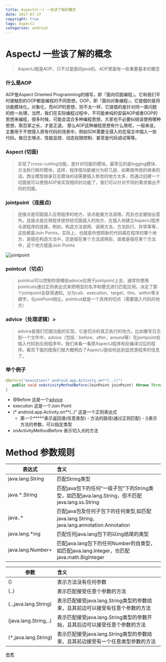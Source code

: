 ```yaml
---
title: AspectJ(一) 一些该了解的概念
date: 2017-07-17
copyright: true
tags: AspectJ
categories: android
---
```


# AspectJ 一些该了解的概念

> AspectJ就是AOP，只不过是面向java的。AOP里面有一些重要基本的概念

### 什么是AOP

AOP是Aspect Oriented Programming的缩写，即『面向切面编程』。它和我们平时接触到的OOP都是编程的不同思想，OOP，即『面向对象编程』，它提倡的是将功能模块化，对象化，而AOP的思想，则不太一样，它提倡的是针对同一类问题的统一处理，当然，我们在实际编程过程中，不可能单纯的安装AOP或者OOP的思想来编程，很多时候，可能会混合多种编程思想，大家也不必要纠结该使用哪种思想，取百家之长，才是正道。
那么AOP这种编程思想有什么用呢，一般来说，主要用于不想侵入原有代码的场景中，例如SDK需要无侵入的在宿主中插入一些代码，做日志埋点、性能监控、动态权限控制、甚至是代码调试等等。

### Aspect  (切面) 
 >实现了cross-cutting功能，是针对切面的模块。最常见的是logging模块、方法执行耗时模块，这样，程序按功能被分为好几层，如果按传统的继承的话，商业模型继承日志模块的话需要插入修改的地方太多，而通过创建一个切面就可以使用AOP来实现相同的功能了，我们可以针对不同的需求做出不同的切面。

 ### jointpoint（连接点)
 >连接点是切面插入应用程序的地方，该点能被方法调用，而且也会被抛出意外。连接点是应用程序提供给切面插入的地方，在插入地建立AspectJ程序与源程序的连接。例如，构造方法调用、调用方法、方法执行、异常等等，这些都是Join Points，实际上，也就是你想把新的代码插在程序的哪个地方，是插在构造方法中，还是插在某个方法调用前，或者是插在某个方法中，这个地方就是Join Points
 
 ![jointpoint](http://img.blog.csdn.net/20160523093513387)


 ### pointcut（切点）
 >pointcut可以控制你把哪些advice应用于jointpoint上去，通常你使用pointcuts通过正则表达式来把明显的名字和模式进行匹配应用。决定了那个jointpoint会获得通知。分为call、execution、target、this、within等关键字。与joinPoint相比，pointcut就是一个具体的切点（需要插入代码的地方）


 ### <span id="advice"> advice（处理逻辑）>
 >advice是我们切面功能的实现，它是切点的真正执行的地方。比如像写日志到一个文件中，advice（包括：before、after、around等）在jointpoint处插入代码到应用程序中。我们来看一看原AspectJ程序和反编译过后的程序。看完下面的图我们就大概明白了AspectJ是如何达到监控源程序的信息了。


### 举个例子
 
 ```java
@Before("execution(* android.app.Activity.on**(..))")
    public void onActivityMethodBefore(JoinPoint joinPoint) throws Throwable {
}
 ```
  + @Before  这是一个[advice](#advice)
  + execution  这是一个Join Point
  + (* android.app.Activity.on\*\*(..)" 这是一个正则表达式 
     -  第一个**\***表示返回值(任意类型) - 方法的路径(通过正则匹配) - ()表示方法的参数，可以指定类型
  +  onActivityMethodBefore 表示切入点的方法


# Method 参数规则

|  表达式 |   含义  |
|----|:-------|
|java.lang.String	| 匹配String类型
|java.*.String	    |匹配java包下的任何“一级子包”下的String类型，如匹配java.lang.String，但不匹配java.lang.ss.String
|   java..*	        |匹配java包及任何子包下的任何类型,如匹配java.lang.String、java.lang.annotation.Annotation
|java.lang.*ing	    |匹配任何java.lang包下的以ing结尾的类型
|java.lang.Number+	|匹配java.lang包下的任何Number的自类型，如匹配java.lang.Integer，也匹配java.math.BigInteger

|   参数	| 含义  |
|----|:-------|
|()	|表示方法没有任何参数
|(..)	|表示匹配接受任意个参数的方法
|(..,java.lang.String)	|表示匹配接受java.lang.String类型的参数结束，且其前边可以接受有任意个参数的方法
|(java.lang.String,..)	|表示匹配接受java.lang.String类型的参数开始，且其后边可以接受任意个参数的方法
|(*,java.lang.String)	|表示匹配接受java.lang.String类型的参数结束，且其前边接受有一个任意类型参数的方法





 [参考](http://blog.csdn.net/eclipsexys/article/details/54425414)